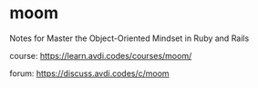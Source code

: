 # moom

Notes for Master the Object-Oriented Mindset in Ruby and Rails

course: https://learn.avdi.codes/courses/moom/

forum: https://discuss.avdi.codes/c/moom

